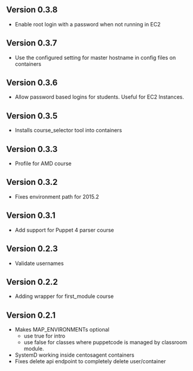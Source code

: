 ## Version 0.3.8

* Enable root login with a password when not running in EC2

## Version 0.3.7

* Use the configured setting for master hostname in config files on containers

## Version 0.3.6

* Allow password based logins for students.  Useful for EC2 Instances.

## Version 0.3.5

* Installs course_selector tool into containers

## Version 0.3.3
* Profile for AMD course

## Version 0.3.2
* Fixes environment path for 2015.2

## Version 0.3.1
* Add support for Puppet 4 parser course

## Version 0.2.3
* Validate usernames

## Version 0.2.2
* Adding wrapper for first_module course

## Version 0.2.1

* Makes MAP_ENVIRONMENTs optional
  * use true for intro
  * use false for classes where puppetcode is managed by classroom module.
* SystemD working inside centosagent containers
* Fixes delete api endpoint to completely delete user/container
